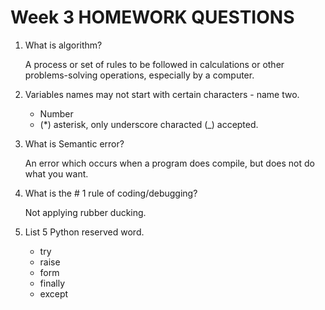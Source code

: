 # **Week 3 HOMEWORK QUESTIONS**
1. What is algorithm?

   A process or set of rules to be followed in calculations or other problems-solving operations, especially by a computer.
2. Variables names may not start with certain characters - name two. 
    * Number
    * (*) asterisk, only underscore characted (_) accepted.
3. What is Semantic error?

    An error which occurs when a program does compile, but does not do what you want. 
4. What is the # 1 rule of coding/debugging?

    Not applying rubber ducking. 
5. List 5 Python reserved word. 
    * try
    * raise
    * form
    * finally
    * except
